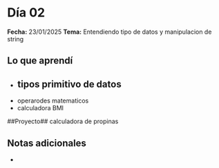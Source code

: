 # Día 02
**Fecha:** 23/01/2025
**Tema:**   Entendiendo tipo de datos y manipulacion de string 

## Lo que aprendí
- tipos primitivo de datos 
  - 
- operarodes matematicos
-  calculadora BMI

##Proyecto##
calculadora de propinas

## Notas adicionales
- 
